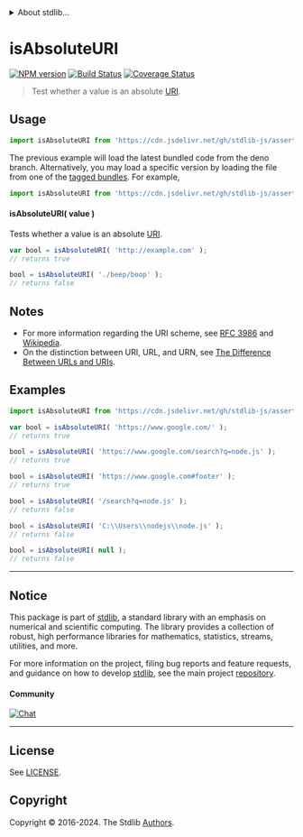 <!--

@license Apache-2.0

Copyright (c) 2021 The Stdlib Authors.

Licensed under the Apache License, Version 2.0 (the "License");
you may not use this file except in compliance with the License.
You may obtain a copy of the License at

   http://www.apache.org/licenses/LICENSE-2.0

Unless required by applicable law or agreed to in writing, software
distributed under the License is distributed on an "AS IS" BASIS,
WITHOUT WARRANTIES OR CONDITIONS OF ANY KIND, either express or implied.
See the License for the specific language governing permissions and
limitations under the License.

-->


<details>
  <summary>
    About stdlib...
  </summary>
  <p>We believe in a future in which the web is a preferred environment for numerical computation. To help realize this future, we've built stdlib. stdlib is a standard library, with an emphasis on numerical and scientific computation, written in JavaScript (and C) for execution in browsers and in Node.js.</p>
  <p>The library is fully decomposable, being architected in such a way that you can swap out and mix and match APIs and functionality to cater to your exact preferences and use cases.</p>
  <p>When you use stdlib, you can be absolutely certain that you are using the most thorough, rigorous, well-written, studied, documented, tested, measured, and high-quality code out there.</p>
  <p>To join us in bringing numerical computing to the web, get started by checking us out on <a href="https://github.com/stdlib-js/stdlib">GitHub</a>, and please consider <a href="https://opencollective.com/stdlib">financially supporting stdlib</a>. We greatly appreciate your continued support!</p>
</details>

# isAbsoluteURI

[![NPM version][npm-image]][npm-url] [![Build Status][test-image]][test-url] [![Coverage Status][coverage-image]][coverage-url] <!-- [![dependencies][dependencies-image]][dependencies-url] -->

> Test whether a value is an absolute [URI][uri].

<!-- Section to include introductory text. Make sure to keep an empty line after the intro `section` element and another before the `/section` close. -->

<section class="intro">

</section>

<!-- /.intro -->

<!-- Package usage documentation. -->



<section class="usage">

## Usage

```javascript
import isAbsoluteURI from 'https://cdn.jsdelivr.net/gh/stdlib-js/assert-is-absolute-uri@deno/mod.js';
```
The previous example will load the latest bundled code from the deno branch. Alternatively, you may load a specific version by loading the file from one of the [tagged bundles](https://github.com/stdlib-js/assert-is-absolute-uri/tags). For example,

```javascript
import isAbsoluteURI from 'https://cdn.jsdelivr.net/gh/stdlib-js/assert-is-absolute-uri@v0.2.1-deno/mod.js';
```

#### isAbsoluteURI( value )

Tests whether a value is an absolute [URI][uri].

```javascript
var bool = isAbsoluteURI( 'http://example.com' );
// returns true

bool = isAbsoluteURI( './beep/boop' );
// returns false
```

</section>

<!-- /.usage -->

<!-- Package usage notes. Make sure to keep an empty line after the `section` element and another before the `/section` close. -->

<section class="notes">

## Notes

-   For more information regarding the URI scheme, see [RFC 3986][rfc-3986] and [Wikipedia][uri].
-   On the distinction between URI, URL, and URN, see [The Difference Between URLs and URIs][difference-url-uri].

</section>

<!-- /.notes -->

<!-- Package usage examples. -->

<section class="examples">

## Examples

<!-- eslint no-undef: "error" -->

```javascript
import isAbsoluteURI from 'https://cdn.jsdelivr.net/gh/stdlib-js/assert-is-absolute-uri@deno/mod.js';

var bool = isAbsoluteURI( 'https://www.google.com/' );
// returns true

bool = isAbsoluteURI( 'https://www.google.com/search?q=node.js' );
// returns true

bool = isAbsoluteURI( 'https://www.google.com#footer' );
// returns true

bool = isAbsoluteURI( '/search?q=node.js' );
// returns false

bool = isAbsoluteURI( 'C:\\Users\\nodejs\\node.js' );
// returns false

bool = isAbsoluteURI( null );
// returns false
```

</section>

<!-- /.examples -->

<!-- Section for describing a command-line interface. -->



<!-- Section to include cited references. If references are included, add a horizontal rule *before* the section. Make sure to keep an empty line after the `section` element and another before the `/section` close. -->

<section class="references">

</section>

<!-- /.references -->

<!-- Section for related `stdlib` packages. Do not manually edit this section, as it is automatically populated. -->

<section class="related">

</section>

<!-- /.related -->

<!-- Section for all links. Make sure to keep an empty line after the `section` element and another before the `/section` close. -->


<section class="main-repo" >

* * *

## Notice

This package is part of [stdlib][stdlib], a standard library with an emphasis on numerical and scientific computing. The library provides a collection of robust, high performance libraries for mathematics, statistics, streams, utilities, and more.

For more information on the project, filing bug reports and feature requests, and guidance on how to develop [stdlib][stdlib], see the main project [repository][stdlib].

#### Community

[![Chat][chat-image]][chat-url]

---

## License

See [LICENSE][stdlib-license].


## Copyright

Copyright &copy; 2016-2024. The Stdlib [Authors][stdlib-authors].

</section>

<!-- /.stdlib -->

<!-- Section for all links. Make sure to keep an empty line after the `section` element and another before the `/section` close. -->

<section class="links">

[npm-image]: http://img.shields.io/npm/v/@stdlib/assert-is-absolute-uri.svg
[npm-url]: https://npmjs.org/package/@stdlib/assert-is-absolute-uri

[test-image]: https://github.com/stdlib-js/assert-is-absolute-uri/actions/workflows/test.yml/badge.svg?branch=v0.2.1
[test-url]: https://github.com/stdlib-js/assert-is-absolute-uri/actions/workflows/test.yml?query=branch:v0.2.1

[coverage-image]: https://img.shields.io/codecov/c/github/stdlib-js/assert-is-absolute-uri/main.svg
[coverage-url]: https://codecov.io/github/stdlib-js/assert-is-absolute-uri?branch=main

<!--

[dependencies-image]: https://img.shields.io/david/stdlib-js/assert-is-absolute-uri.svg
[dependencies-url]: https://david-dm.org/stdlib-js/assert-is-absolute-uri/main

-->

[chat-image]: https://img.shields.io/gitter/room/stdlib-js/stdlib.svg
[chat-url]: https://app.gitter.im/#/room/#stdlib-js_stdlib:gitter.im

[stdlib]: https://github.com/stdlib-js/stdlib

[stdlib-authors]: https://github.com/stdlib-js/stdlib/graphs/contributors

[cli-section]: https://github.com/stdlib-js/assert-is-absolute-uri#cli
[cli-url]: https://github.com/stdlib-js/assert-is-absolute-uri/tree/cli
[@stdlib/assert-is-absolute-uri]: https://github.com/stdlib-js/assert-is-absolute-uri/tree/main

[umd]: https://github.com/umdjs/umd
[es-module]: https://developer.mozilla.org/en-US/docs/Web/JavaScript/Guide/Modules

[deno-url]: https://github.com/stdlib-js/assert-is-absolute-uri/tree/deno
[deno-readme]: https://github.com/stdlib-js/assert-is-absolute-uri/blob/deno/README.md
[umd-url]: https://github.com/stdlib-js/assert-is-absolute-uri/tree/umd
[umd-readme]: https://github.com/stdlib-js/assert-is-absolute-uri/blob/umd/README.md
[esm-url]: https://github.com/stdlib-js/assert-is-absolute-uri/tree/esm
[esm-readme]: https://github.com/stdlib-js/assert-is-absolute-uri/blob/esm/README.md
[branches-url]: https://github.com/stdlib-js/assert-is-absolute-uri/blob/main/branches.md

[stdlib-license]: https://raw.githubusercontent.com/stdlib-js/assert-is-absolute-uri/main/LICENSE

[uri]: https://en.wikipedia.org/wiki/URI_scheme

[rfc-3986]: https://tools.ietf.org/html/rfc3986

[difference-url-uri]: https://danielmiessler.com/study/url-uri/

[standard-streams]: https://en.wikipedia.org/wiki/Standard_streams

</section>

<!-- /.links -->
